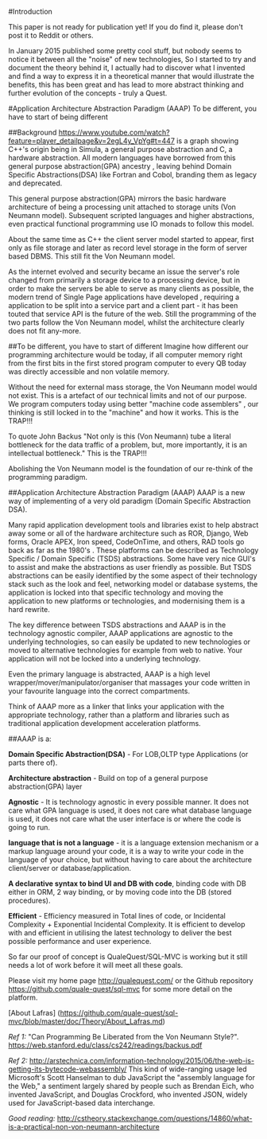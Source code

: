 #Introduction

This paper is not ready for publication yet! If you do find it, please don't post it to Reddit or others.

In January 2015 published some pretty cool stuff, but nobody seems to notice it between all the "noise" of new technologies, So I started to try and document the theory behind it, I actually had to discover what I invented and find a way to express it in a theoretical manner that would illustrate the benefits, this has been great and has lead to more abstract thinking and further evolution of the concepts - truly a Quest.


#Application Architecture Abstraction Paradigm (AAAP)
To be different, you have to start of being different

##Background
<https://www.youtube.com/watch?feature=player_detailpage&v=2egL4y_VpYg#t=447>  is a graph showing C++'s origin being in Simula, a general purpose abstraction and C, a hardware abstraction. All modern  languages have borrowed from this general purpose abstraction(GPA) ancestry , leaving behind Domain Specific Abstractions(DSA) like Fortran and Cobol, branding them as legacy and deprecated.

This general purpose abstraction(GPA) mirrors the basic hardware architecture of being a processing unit attached to storage units (Von Neumann model). Subsequent scripted languages and higher abstractions, even practical functional programming use IO monads to follow this model.

About the same time as C++ the client server model started to appear, first only as file storage and later as record level storage in the form of server based DBMS. This still fit the Von Neumann model. 

As the internet evolved and security became an issue the server's role changed from primarily a storage device to a processing device, but in order to make the servers be able to serve as many clients as possible, the modern trend of Single Page applications have developed , requiring a application to be split into a service part and a client part - it has been touted that service API is the future of the web. Still the programming of the two parts follow the Von Neumann model, whilst the architecture clearly does not fit any-more.


##To be different, you have to start of different
Imagine how different our programming architecture would be today, if all computer memory right from the first bits in the first stored program computer to every QB today was directly accessible and non volatile memory.

Without the need for external mass storage, the Von Neumann model would not exist. This is a artefact of our technical limits and not of our purpose. We program computers today using better "machine code assemblers" , our thinking is still locked in to the "machine" and how it works. This is the TRAP!!!

To quote John Backus "Not only is this (Von Neumann) tube a literal bottleneck for the data traffic of a problem, but, more importantly, it is an intellectual bottleneck." This is the TRAP!!!
 

Abolishing the Von Neumann model is the foundation of our re-think of the programming paradigm.

##Application Architecture Abstraction Paradigm (AAAP)
AAAP is a new way of implementing of a very old paradigm (Domain Specific Abstraction DSA).

Many rapid application development tools and libraries exist to help abstract away some or all of the hardware architecture such as ROR, Django, Web forms, Oracle APEX, Iron speed, CodeOnTime, and others, RAD tools go back as far as the 1980's . These platforms can be described as Technology Specific / Domain Specific  (TSDS) abstractions. Some have very nice GUI's to assist and make the abstractions as user friendly as possible. But TSDS abstractions can be easily identified by the some aspect of their technology stack such as the look and feel, networking model or database systems, the application is locked into that specific technology and moving the application to new platforms or technologies, and modernising them is a hard rewrite. 

The key difference between TSDS abstractions and AAAP is in the technology agnostic compiler, AAAP applications are agnostic to the underlying technologies, so can easily be updated to new technologies or moved to alternative technologies for example from web to native. Your application will not be locked into a underlying technology.

Even the primary language is abstracted, AAAP is a high level wrapper/mover/manipulator/organiser that massages your code written in your favourite language into the correct compartments.

Think of AAAP more as a linker that links your application with the appropriate technology, rather than a platform and libraries such as traditional application development acceleration platforms.


##AAAP is a:

**Domain Specific Abstraction(DSA)** - For LOB,OLTP type Applications (or parts there of). 

**Architecture abstraction** - Build on top of a general purpose abstraction(GPA) layer

**Agnostic**	- It is technology agnostic in every possible manner. It does not care what GPA language is used, it does not care what database language is used, it does not care what the user interface is or where the code is going to run.

**language that is not a language** - it is a language extension mechanism or a markup language around your code, it is a way to write your code in the language of your choice, but without having to care about the architecture client/server or database/application.

**A declarative syntax to bind UI and DB with code**, binding code with DB either in ORM, 2 way binding, or by moving code into the DB (stored procedures).

**Efficient** - Efficiency measured in Total lines of code, or Incidental Complexity + Exponential Incidental Complexity. It is  efficient to develop with and efficient in utilising the latest technology to deliver the best possible performance and user experience.


So far our proof of concept is QualeQuest/SQL-MVC is working but it still needs a lot of work before it will meet all these goals.

Please visit my home page <http://qualequest.com/> or the Github repository <https://github.com/quale-quest/sql-mvc> for some more detail on the platform.

[About Lafras] (https://github.com/quale-quest/sql-mvc/blob/master/doc/Theory/About_Lafras.md) 
 
 

*Ref 1:* "Can Programming Be Liberated from the Von Neumann Style?".
<https://web.stanford.edu/class/cs242/readings/backus.pdf>

*Ref 2:* <http://arstechnica.com/information-technology/2015/06/the-web-is-getting-its-bytecode-webassembly/>
This kind of wide-ranging usage led Microsoft's Scott Hanselman to dub JavaScript the "assembly language for the Web," a sentiment largely shared by people such as Brendan Eich, who invented JavaScript, and Douglas Crockford, who invented JSON, widely used for JavaScript-based data interchange.


*Good reading:* <http://cstheory.stackexchange.com/questions/14860/what-is-a-practical-non-von-neumann-architecture>




